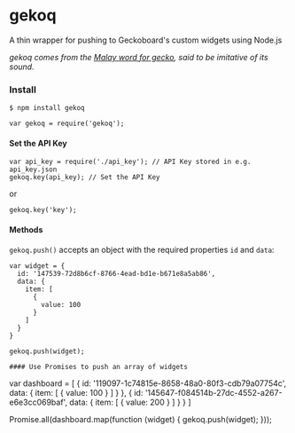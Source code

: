 # gekoq
A thin wrapper for pushing to Geckoboard's custom widgets using Node.js

*gekoq comes from the [Malay word for gecko](http://etymonline.com/index.php?term=gecko), said to be imitative of its sound.*

### Install

```
$ npm install gekoq
```

```
var gekoq = require('gekoq');
```

#### Set the API Key
```
var api_key = require('./api_key'); // API Key stored in e.g. api_key.json 
gekoq.key(api_key); // Set the API Key
```

or

```
gekoq.key('key');
```

#### Methods

`gekoq.push()` accepts an object with the required properties `id` and `data`:

```
var widget = {
  id: '147539-72d8b6cf-8766-4ead-bd1e-b671e8a5ab86',
  data: {
    item: [
      {
        value: 100
      }
    ]
  }
}

gekoq.push(widget);

#### Use Promises to push an array of widgets

```
var dashboard = [
  {
    id: '119097-1c74815e-8658-48a0-80f3-cdb79a07754c',
    data: { item: [ { value: 100 } ] }
  },
  {
    id: '145647-f084514b-27dc-4552-a267-e6e3cc069baf',
    data: { item: [ { value: 200 } ] }
  }
]

Promise.all(dashboard.map(function (widget) { 
  gekoq.push(widget); 
}));
```

